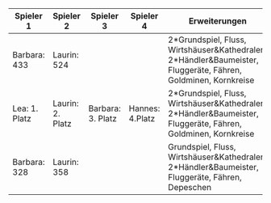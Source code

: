 | Spieler 1     | Spieler 2        | Spieler 3         | Spieler 4       | Erweiterungen                                                                                                   |                |
| ------------- | ---------------- | ----------------- | --------------- | --------------------------------------------------------------------------------------------------------------- | -------------- |
| Barbara: 433  | Laurin:  524     |                   |                 | 2\*Grundspiel, Fluss, Wirtshäuser&Kathedralen, 2\*Händler&Baumeister, Fluggeräte, Fähren, Goldminen, Kornkreise | 13/10/24       |
| Lea: 1. Platz | Laurin: 2. Platz | Barbara: 3. Platz | Hannes: 4.Platz | 2\*Grundspiel, Fluss, Wirtshäuser&Kathedralen, 2\*Händler&Baumeister, Fluggeräte, Fähren, Goldminen, Kornkreise | 13/10/24       |
| Barbara: 328  | Laurin: 358      |                   |                 | Grundspiel, Fluss, Wirtshäuser&Kathedralen, 2\*Händler&Baumeister, Fluggeräte, Fähren, Depeschen                | 18/10/24 23:24 |
